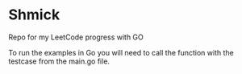 # Shmick
Repo for my LeetCode progress with GO

To run the examples in Go you will need to call the function with the testcase from the main.go file.

